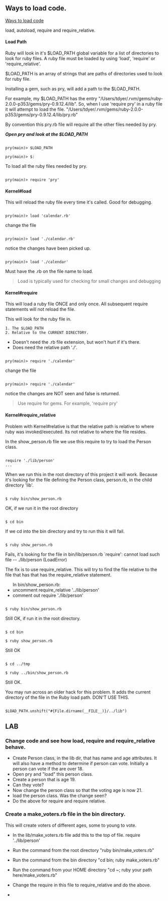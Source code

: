 ## Ways to load code.
[Ways to load code](https://practicingruby.com/articles/ways-to-load-code?u=dc2ab0f9bb)

load, autoload, require and require_relative.

#### Load Path
Ruby will look in it's $LOAD_PATH global variable for a list of 
directories to look for ruby files. A ruby file must be loaded by using
'load', 'require' or 'require_relative'. 

$LOAD_PATH is an array of strings that are paths of directories
used to look for ruby file.

Installing a gem, such as pry, will add a path to the $LOAD_PATH.

For example, my $LOAD_PATH has the entry  "/Users/tdyer/.rvm/gems/ruby-2.0.0-p353/gems/pry-0.9.12.4/lib". 
So, when I use 'require pry' in a ruby file it will attempt to load the file.
"/Users/tdyer/.rvm/gems/ruby-2.0.0-p353/gems/pry-0.9.12.4/lib/pry.rb"

By convention this pry.rb file will require all the other files needed by pry.



***Open pry and look at the $LOAD_PATH***

<code>
pry(main)> $LOAD_PATH
</code>

<code>
pry(main)> $:
</code>

To load all the ruby files needed by pry.

<code>
pry(main)> require 'pry'
</code>

#### Kernel#load
This will reload the ruby file every time it's called. Good for debugging.

<code>
pry(main)> load 'calendar.rb'
</code>

change the file 

<code>
pry(main)> load './calendar.rb'
</code>

notice the changes have been picked up.

<code>
pry(main)> load './calendar'
</code>

Must have the .rb on the file name to load.

> Load is typically used for checking for small changes and debugging

#### Kernel#require
This will load a ruby file ONCE and only once. All subsequent require statements will not reload the file.

This will look for the ruby file in.
    
    1. The $LOAD_PATH
    2. Relative to the CURRENT DIRECTORY.

* Doesn't need the .rb file extension, but won't hurt if it's there.
* Does need the relative path './'.

<code>
pry(main)> require './calendar'
</code>

change the file 

<code>
pry(main)> require './calendar'
</code>

notice the changes are NOT seen and false is returned.

> Use require for gems. For example, 'require pry'


#### Kernel#require_relative
Problem with Kernel#relative is that the relative path is relative to where ruby was invoked/executed. Its not relative to where the file resides.

In the show_person.rb file we use this require to try to load the Person class.

<code>
require './lib/person'
...
</code>

When we run this in the root directory of this project it will work. Because it's looking for the file defining the Person class, person.rb, in the child directory 'lib'.

<code>
$ ruby bin/show_person.rb
</code>

OK, if we run it in the root directory

<code>
$ cd bin
</code>

If we cd into the bin directory and try to run this it will fail.

<code>
$ ruby show_person.rb
</code>

Fails, it's looking for the file in bin/lib/person.rb
    `require': cannot load such file -- ./lib/person (LoadError)

The fix is to use require_relative. This will try to find the file relative to the file that has that has the require_relative statement.

<ul>In bin/show_person.rb:
<li>uncomment require_relative '../lib/person'</li>
<li>comment out require './lib/person'</li>
</ul>

<code>
$ ruby bin/show_person.rb
</code>

Still OK, if run it in the root directory.

<code>
$ cd bin
</code>

<code>
$ ruby show_person.rb  
</code>

Still OK

<code>
$ cd ../tmp
</code>

<code>
$ ruby ../bin/show_person.rb
</code>

Still OK.

You may run across an older hack for this problem. It adds the current directory of the file in the Ruby load path. DON'T USE THIS.

<code>
$LOAD_PATH.unshift("#{File.dirname(__FILE__)}/../lib")
</code>

## LAB

### Change code and see how load, require and require_relative behave.
* Create Person class, in the lib dir, that has name and age attributes. It will also have a method to determine if person can vote. Initially a person can vote if the are over 18.
* Open pry and "load" this person class.
* Create a person that is age 19.
* Can they vote?
* Now change the person class so that the voting age is now 21.
* load the person class. Was the change seen?
* Do the above for require and require relative.

### Create a make_voters.rb file in the bin directory. 
This will create voters of different ages, some to young to vote.

* In the lib/make_voters.rb file add this to the top of file. require '../lib/person'
* Run the command from the root directory "ruby bin/make_voters.rb"  
* Run the command from the bin directory "cd bin; ruby make_voters.rb"
* Run the command from your HOME directory "cd ~; ruby your path here/make_voters.rb"
* Change the require in this file to require_relative and do the above.

* 
